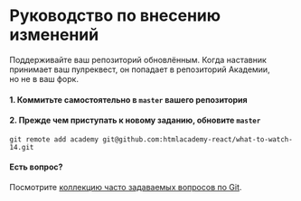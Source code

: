 # Руководство по внесению изменений

Поддерживайте ваш репозиторий обновлённым. Когда наставник принимает ваш пулреквест, он попадает в репозиторий Академии, но не в ваш форк.

#### 1. Коммитьте самостоятельно в `master` вашего репозитория

#### 2. Прежде чем приступать к новому заданию, обновите `master`
```
git remote add academy git@github.com:htmlacademy-react/what-to-watch-14.git
```

#### Есть вопрос?

Посмотрите [коллекцию часто задаваемых вопросов по Git](http://firstaidgit.ru).
